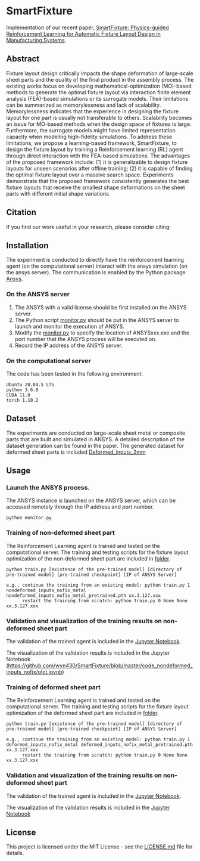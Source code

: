 # SmartFixture
Implementation of our recent paper, [SmartFixture: Physics-guided Reinforcement Learning for Automatic Fixture Layout Design in Manufacturing Systems](https://scholar.google.com/citations?user=-vfMhrEAAAAJ&hl=en).

## Abstract
Fixture layout design critically impacts the shape deformation of large-scale sheet parts and the quality of the final product in the assembly process. The existing works focus on developing mathematical-optimization (MO)-based methods to generate the optimal fixture layout via interaction finite element analysis (FEA)-based simulations or its surrogate models. Their limitations can be summarized as memorylessness and lack of scalability. Memorylessness indicates that the experience in designing the fixture layout for one part is usually not transferable to others. Scalability becomes an issue for MO-based methods when the design space of fixtures is large. Furthermore, the surrogate models might have limited representation capacity when modeling high-fidelity simulations. To address these limitations, we propose a learning-based framework, SmartFixture, to design the fixture layout by training a Reinforcement learning (RL) agent through direct interaction with the FEA-based simulations. The advantages of the proposed framework include: (1) it is generalizable to design fixture layouts for unseen scenarios after offline training; (2) it is capable of finding the optimal fixture layout over a massive search space. Experiments demonstrate that the proposed framework consistently generates the best fixture layouts that receive the smallest shape deformations on the sheet parts with different initial shape variations.

## Citation

If you find our work useful in your research, please consider citing:

## Installation

The experiment is conducted to directly have the reinforcement learning agent (on the computational server) interact with the ansys simulation (on the ansys server). The communication is enabled by the Python package [Ansys](https://pypi.org/project/pyansys/). 

### On the ANSYS server

1. The ANSYS with a valid license should be first installed on the ANSYS server.
2. The Python script [monitor.py](https://github.com/wyn430/SmartFixture/blob/master/monitor.py) should be put in the ANSYS server to launch and monitor the execution of ANSYS.
3. Modify the [monitor.py](https://github.com/wyn430/SmartFixture/blob/master/monitor.py) to specify the location of ANSYSxxx.exe and the port number that the ANSYS process will be executed on.
4. Record the IP address of the ANSYS server.

### On the computational server

The code has been tested in the following environment:

```
Ubuntu 20.04.5 LTS
python 3.6.8
CUDA 11.0
torch 1.10.2
```

## Dataset
The experiments are conducted on large-scale sheet metal or composite parts that are built and simulated in ANSYS. A detailed description of the dataset generation can be found in the paper. The generated dataset for deformed sheet parts is included [Deformed_inputs_2mm](https://github.com/wyn430/SmartFixture/tree/master/Deformed_inputs_2mm) 

## Usage

### Launch the ANSYS process.

The ANSYS instance is launched on the ANSYS server, which can be accessed remotely through the IP address and port number.
```
python monitor.py
```

### Training of non-deformed sheet part

The Reinforcement Learning agent is trained and tested on the computational server. The training and testing scripts for the fixture layout optimization of the non-deformed sheet part are included in [folder](https://github.com/wyn430/SmartFixture/tree/master/code_nondeformed_inputs_nofix).

```
python train.py [existence of the pre-trained model] [directory of pre-trained model] [pre-trained checkpoint] [IP of ANSYS Server]

e.g., continue the training from an existing model: python train.py 1 nondeformed_inputs_nofix_metal nondeformed_inputs_nofix_metal_pretrained.pth xx.3.127.xxx
      restart the training from scratch: python train.py 0 None None xx.3.127.xxx
```

### Validation and visualization of the training results on non-deformed sheet part
The validation of the trained agent is included in the [Jupyter Notebook](https://github.com/wyn430/SmartFixture/blob/master/code_nondeformed_inputs_nofix/test.ipynb).

The visualization of the validation results is included in the Jupyter Notebook (https://github.com/wyn430/SmartFixture/blob/master/code_nondeformed_inputs_nofix/plot.ipynb)


### Training of deformed sheet part

The Reinforcement Learning agent is trained and tested on the computational server. The training and testing scripts for the fixture layout optimization of the deformed sheet part are included in [folder](https://github.com/wyn430/SmartFixture/tree/master/code_deformed_inputs_nofix).

```
python train.py [existence of the pre-trained model] [directory of pre-trained model] [pre-trained checkpoint] [IP of ANSYS Server]

e.g., continue the training from an existing model: python train.py 1 deformed_inputs_nofix_metal deformed_inputs_nofix_metal_pretrained.pth xx.3.127.xxx
      restart the training from scratch: python train.py 0 None None xx.3.127.xxx
```

### Validation and visualization of the training results on non-deformed sheet part
The validation of the trained agent is included in the [Jupyter Notebook](https://github.com/wyn430/SmartFixture/blob/master/code_deformed_inputs_nofix/test.ipynb).

The visualization of the validation results is included in the [Jupyter Notebook](https://github.com/wyn430/SmartFixture/blob/master/code_deformed_inputs_nofix/plot.ipynb)

## License

This project is licensed under the MIT License - see the [LICENSE.md](https://github.com/wyn430/SmartFixture/blob/master/LICENSE) file for details.


